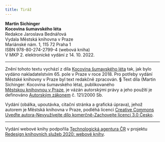 ```yaml
---
title: Tiráž
---
```


**Martin Sichinger    
Kocovina šumavského léta**  
Redakce Jaroslava Bednářová  
Vydala Městská knihovna v Praze  
Mariánské nám. 1, 115 72 Praha 1  
ISBN 978-80-274-2799-4 (webová kniha)  
V MKP 2. elektronické vydání z 14. 10. 2022.

***

Znění tohoto textu vychází z díla [Kocovina šumavského léta](https://search.mlp.cz/cz/titul/kocovina-sumavskeho-leta/4408365/#/getPodobneTituly=deskriptory-eq:1644-amp:key-eq:4408365) tak, jak bylo vydáno nakladatelstvím 65. pole v Praze v roce 2018. Pro potřeby vydání Městské knihovny v Praze byl text redakčně zpracován.
**§**
Text díla (Martin Sichinger: Kocovina šumavského léta), publikovaného [Městskou knihovnou v Praze](https://www.mlp.cz/cz/), je vázán autorskými právy a jeho použití je definováno [Autorským zákonem](https://www.mkcr.cz/predpisy-zakonu-709.html) č. 121/2000 Sb.

Vydání (obálka, upoutávka, citační stránka a grafická úprava), jehož autorem je Městská knihovna v Praze, podléhá licenci [Creative Commons Uveďte autora-Nevyužívejte dílo komerčně-Zachovejte licenci 3.0 Česko](https://creativecommons.org/licenses/by-nc-sa/3.0/cz/).


***

Vydání webové knihy podpořila [Technologická agentura ČR](https://www.tacr.cz/) v projektu [Redesign knihovních služeb 2020: webové knihy](https://starfos.tacr.cz/cs/project/TL04000391).